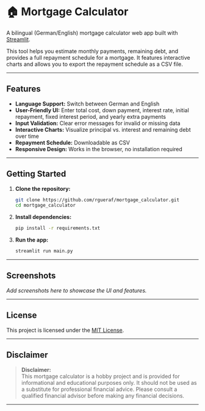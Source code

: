 # 🏠 Mortgage Calculator

A bilingual (German/English) mortgage calculator web app built with [Streamlit](https://streamlit.io/).

This tool helps you estimate monthly payments, remaining debt, and provides a full repayment schedule for a mortgage. It features interactive charts and allows you to export the repayment schedule as a CSV file.

---

## Features

- **Language Support:** Switch between German and English
- **User-Friendly UI:** Enter total cost, down payment, interest rate, initial repayment, fixed interest period, and yearly extra payments
- **Input Validation:** Clear error messages for invalid or missing data
- **Interactive Charts:** Visualize principal vs. interest and remaining debt over time
- **Repayment Schedule:** Downloadable as CSV
- **Responsive Design:** Works in the browser, no installation required

---

## Getting Started

1. **Clone the repository:**
    ```bash
    git clone https://github.com/rgueraf/mortgage_calculator.git
    cd mortgage_calculator
    ```

2. **Install dependencies:**
    ```bash
    pip install -r requirements.txt
    ```

3. **Run the app:**
    ```bash
    streamlit run main.py
    ```

---

## Screenshots

_Add screenshots here to showcase the UI and features._

---

## License

This project is licensed under the [MIT License](LICENSE).

---

## Disclaimer

> **Disclaimer:**  
> This mortgage calculator is a hobby project and is provided for informational and educational purposes only. It should not be used as a substitute for professional financial advice. Please consult a qualified financial advisor before making any financial decisions.

---
